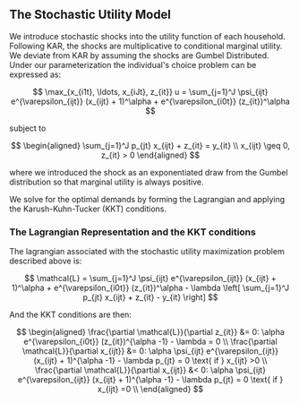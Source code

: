 ## The Stochastic Utility Model

We introduce stochastic shocks into the utility function of each household.
Following KAR, the shocks are multiplicative to conditional marginal utility.
We deviate from KAR by assuming the shocks are Gumbel Distributed.
Under our parameterization the individual's choice problem can be expressed as:

$$
    \max_{x_{i1t}, \ldots, x_{iJt}, z_{it}} u = \sum_{j=1}^J \psi_{ijt} e^{\varepsilon_{ijt}} (x_{ijt} + 1)^\alpha + e^{\varepsilon_{i0t}} (z_{it})^\alpha
$$

subject to

$$
\begin{aligned}
\sum_{j=1}^J p_{jt} x_{ijt} + z_{it} = y_{it} \\
x_{ijt} \geq 0, z_{it} > 0
\end{aligned}
$$

where we introduced the shock as an exponentiated draw from the Gumbel distribution  so that marginal utility is always positive.

We solve for the optimal demands by forming the Lagrangian and applying the Karush-Kuhn-Tucker (KKT) conditions.

### The Lagrangian Representation and the KKT conditions

The lagrangian associated with the stochastic utility maximization problem described above is:

$$
\mathcal{L} = \sum_{j=1}^J \psi_{ijt} e^{\varepsilon_{ijt}} (x_{ijt} + 1)^\alpha + e^{\varepsilon_{i0t}} (z_{it})^\alpha - \lambda \left[ \sum_{j=1}^J p_{jt} x_{ijt} + z_{it} - y_{it} \right]
$$

And the KKT conditions are then:

$$
\begin{aligned}
\frac{\partial \mathcal{L}}{\partial z_{it}} &= 0:
    \alpha e^{\varepsilon_{i0t}} (z_{it})^{\alpha -1} - \lambda = 0 \\
\frac{\partial \mathcal{L}}{\partial x_{ijt}} &= 0:
    \alpha \psi_{ijt} e^{\varepsilon_{ijt}} (x_{ijt} + 1)^{\alpha -1} - \lambda p_{jt} = 0 \text{ if } x_{ijt} >0 \\
\frac{\partial \mathcal{L}}{\partial x_{ijt}} &< 0:
    \alpha \psi_{ijt} e^{\varepsilon_{ijt}} (x_{ijt} + 1)^{\alpha -1} - \lambda p_{jt} = 0 \text{ if } x_{ijt} =0 \\
\end{aligned}
$$

